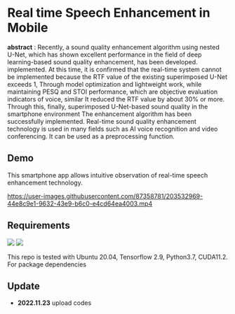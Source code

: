 # Real time Speech Enhancement in Mobile
**abstract** : Recently, a sound quality enhancement algorithm using nested U-Net, which has shown excellent performance in the field of deep learning-based sound quality enhancement, has been developed.
implemented. At this time, it is confirmed that the real-time system cannot be implemented because the RTF value of the existing superimposed U-Net exceeds 1,
Through model optimization and lightweight work, while maintaining PESQ and STOI performance, which are objective evaluation indicators of voice, similar
It reduced the RTF value by about 30% or more. Through this, finally, superimposed U-Net-based sound quality in the smartphone environment
The enhancement algorithm has been successfully implemented. Real-time sound quality enhancement technology is used in many fields such as AI voice recognition and video conferencing.
It can be used as a preprocessing function.

## Demo
This smartphone app allows intuitive observation of real-time speech enhancement technology.

https://user-images.githubusercontent.com/87358781/203532969-44e8c9e1-9632-43e9-b6c0-e4cd64ea4003.mp4

## Requirements
 <img src="https://img.shields.io/badge/TensorFlow2.9-FF6F00?style=flat&logo=TensorFlow&logoColor=white"/> <img src="https://img.shields.io/badge/Python3.7-3776AB?style=flat&logo=Python&logoColor=white"/> 
 
This repo is tested with Ubuntu 20.04, Tensorflow 2.9, Python3.7, CUDA11.2. For package dependencies

## Update
* **2022.11.23** upload codes
